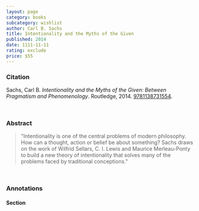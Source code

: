 ```yaml
---
layout: page
category: books
subcategory: wishlist
author: Carl B. Sachs
title: Intentionality and the Myths of the Given
published: 2014
date: 1111-11-11
rating: exclude
price: $55
---
```


### Citation

Sachs, Carl B. *Intentionality and the Myths of the Given: Between Pragmatism and Phenomenology*. Routledge, 2014. [9781138731554](https://www.routledge.com/Intentionality-and-the-Myths-of-the-Given-Between-Pragmatism-and-Phenomenology/Sachs/p/book/9781138731554).

<br>

### Abstract

> "Intentionality is one of the central problems of modern philosophy. How can a thought, action or belief be about something? Sachs draws on the work of Wilfrid Sellars, C. I. Lewis and Maurice Merleau-Ponty to build a new theory of intentionality that solves many of the problems faced by traditional conceptions."

<br>

### Annotations

#### Section

<br>
